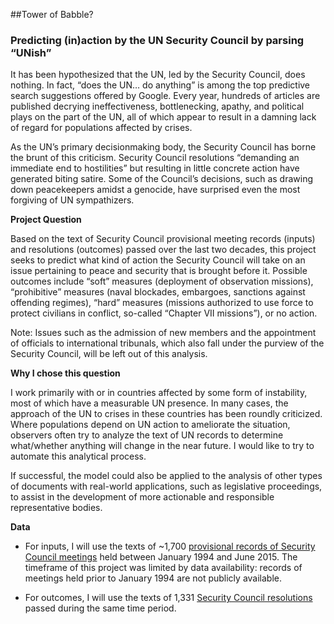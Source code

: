 ##Tower of Babble? 
### Predicting (in)action by the UN Security Council by parsing “UNish”

It has been hypothesized that the UN, led by the Security Council, does nothing. In fact, “does the UN… do anything” is among the top predictive search suggestions offered by Google. Every year, hundreds of articles are published decrying ineffectiveness, bottlenecking, apathy, and political plays on the part of the UN, all of which appear to result in a damning lack of regard for populations affected by crises. 

As the UN’s primary decisionmaking body, the Security Council has borne the brunt of this criticism. Security Council resolutions “demanding an immediate end to hostilities” but resulting in little concrete action have generated biting satire. Some of the Council’s decisions, such as drawing down peacekeepers amidst a genocide, have surprised even the most forgiving of UN sympathizers.

**Project Question**

Based on the text of Security Council provisional meeting records (inputs) and resolutions (outcomes) passed over the last two decades, this project seeks to predict what kind of action the Security Council will take on an issue pertaining to peace and security that is brought before it. Possible outcomes include “soft” measures (deployment of observation missions), “prohibitive” measures (naval blockades, embargoes, sanctions against offending regimes), “hard” measures (missions authorized to use force to protect civilians in conflict, so-called “Chapter VII missions”), or no action.

Note: Issues such as the admission of new members and the appointment of officials to international tribunals, which also fall under the purview of the Security Council, will be left out of this analysis.

**Why I chose this question**

I work primarily with or in countries affected by some form of instability, most of which have a measurable UN presence. In many cases, the approach of the UN to crises in these countries has been roundly criticized. Where populations depend on UN action to ameliorate the situation, observers often try to analyze the text of UN records to determine what/whether anything will change in the near future. I would like to try to automate this analytical process. 

If successful, the model could also be applied to the analysis of other types of documents with real-world applications, such as legislative proceedings, to assist in the development of more actionable and responsible representative bodies. 

**Data**

* For inputs, I will use the texts of ~1,700 [provisional records of Security Council meetings](http://www.un.org/en/sc/meetings/index.shtml) held between January 1994 and June 2015. The timeframe of this project was limited by data availability: records of meetings held prior to January 1994 are not publicly available.  

* For outcomes, I will use the texts of 1,331 [Security Council resolutions](http://www.un.org/en/sc/documents/resolutions/) passed during the same time period. 






